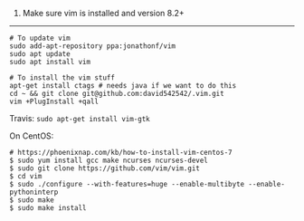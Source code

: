 1. Make sure vim is installed and version 8.2+
---
```
# To update vim
sudo add-apt-repository ppa:jonathonf/vim
sudo apt update
sudo apt install vim

# To install the vim stuff
apt-get install ctags # needs java if we want to do this
cd ~ && git clone git@github.com:david542542/.vim.git
vim +PlugInstall +qall
```

Travis: `sudo apt-get install vim-gtk`

On CentOS:

```
# https://phoenixnap.com/kb/how-to-install-vim-centos-7
$ sudo yum install gcc make ncurses ncurses-devel
$ sudo git clone https://github.com/vim/vim.git
$ cd vim
$ sudo ./configure --with-features=huge --enable-multibyte --enable-pythoninterp
$ sudo make
$ sudo make install
```


